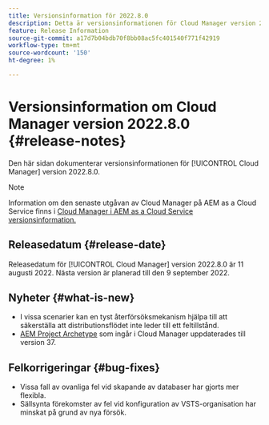 ```yaml
---
title: Versionsinformation för 2022.8.0
description: Detta är versionsinformationen för Cloud Manager version 2022.8.0.
feature: Release Information
source-git-commit: a17d7b04bdb70f8bb08ac5fc401540f771f42919
workflow-type: tm+mt
source-wordcount: '150'
ht-degree: 1%

---
```



# Versionsinformation om Cloud Manager version 2022.8.0 {#release-notes}

Den här sidan dokumenterar versionsinformationen för [!UICONTROL Cloud Manager] version 2022.8.0.

>[!NOTE]
>
>Information om den senaste utgåvan av Cloud Manager på AEM as a Cloud Service finns i [Cloud Manager i AEM as a Cloud Service versionsinformation.](https://experienceleague.adobe.com/docs/experience-manager-cloud-service/content/implementing/using-cloud-manager/release-notes-cloud-manager/release-notes-cm-current.html)

## Releasedatum {#release-date}

Releasedatum för [!UICONTROL Cloud Manager] version 2022.8.0 är 11 augusti 2022. Nästa version är planerad till den 9 september 2022.

## Nyheter {#what-is-new}

* I vissa scenarier kan en tyst återförsöksmekanism hjälpa till att säkerställa att distributionsflödet inte leder till ett feltillstånd.
* [AEM Project Archetype](https://experienceleague.adobe.com/docs/experience-manager-core-components/using/developing/archetype/overview.html) som ingår i Cloud Manager uppdaterades till version 37.

## Felkorrigeringar {#bug-fixes}

* Vissa fall av ovanliga fel vid skapande av databaser har gjorts mer flexibla.
* Sällsynta förekomster av fel vid konfiguration av VSTS-organisation har minskat på grund av nya försök.
